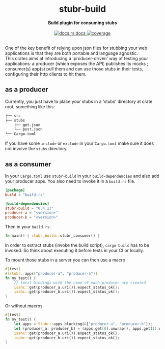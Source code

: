 <h1 align="center">stubr-build</h1>
<div align="center">
 <strong>
   Build plugin for consuming stubs
 </strong>
</div>
<br />
<div align="center">
  <a href="https://docs.rs/stubr-build">
    <img src="https://img.shields.io/badge/docs-latest-blue.svg?style=flat-square"
      alt="docs.rs docs" />
  </a>
  <a href="https://coveralls.io/github/beltram/stubr?branch=main">
    <img src="https://coveralls.io/repos/github/beltram/stubr/badge.svg?branch=main" alt="coverage" />
  </a>
</div>
<br/>

One of the key benefit of relying upon json files for stubbing your web applications is that they are both portable and
language agnostic.  
This crates aims at introducing a 'producer-driven' way of testing your applications: a producer (which exposes the API)
publishes its mocks ; consumer(s) app(s) pull them and can use those stubs in their tests, configuring their http
clients to hit them.

## as a producer

Currently, you just have to place your stubs in a 'stubs' directory at crate root, something like this:

```bash
├── src
├── stubs
    ├── get.json
    └── post.json
└── Cargo.toml
```

If you have some `include` or `exclude` in your `Cargo.toml` make sure it does not involve the `stubs` directory.

## as a consumer

In your `Cargo.toml` use `stubr-build` in your `build-dependencies` and also add your producer apps. You also need to
invoke it in a `build.rs` file.

```toml
[package]
build = "build.rs"

[build-dependencies]
stubr-build = "0.4.13"
producer-a = "<version>"
producer-b = "<version>"
```

Then in your `build.rs`:

```rust
fn main() { stubr_build::stubr_consumer() }
```

In order to extract stubs (invoke the build script), `cargo build` has to be invoked. So think about executing it before
tests in your CI or locally.

To mount those stubs in a server you can then use a macro

```rust
#[test]
#[stubr::apps("producer-a", "producer-b")]
fn my_test() {
    // local bindings with the name of each producer are created
    isahc::get(producer_a.uri()).expect_status_ok();
    isahc::get(producer_b.uri()).expect_status_ok();
}
```

Or without macros

```rust
#[test]
fn my_test() {
    let apps = Stubr::apps_blocking(&["producer-a", "producer-b"]);
    let (producer_a, producer_b) = (apps.get(0).unwrap(), apps.get(1).unwrap());
    isahc::get(producer_a.uri()).expect_status_ok();
    isahc::get(producer_b.uri()).expect_status_ok();
}
```